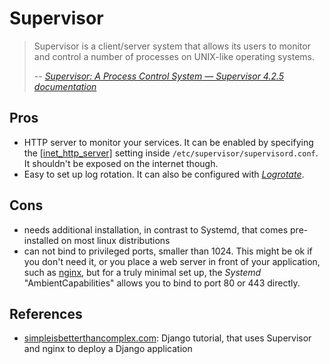 # Supervisor

> Supervisor is a client/server system that allows its users to monitor and control a number of processes on UNIX-like operating systems.
>
> -- <i><a target="blank" href="http://supervisord.org/">Supervisor: A Process Control System — Supervisor 4.2.5 documentation</a></i>

## Pros

* HTTP server to monitor your services. It can be enabled by specifying the [[inet_http_server]](http://supervisord.org/configuration.html#inet-http-server-section-values) setting inside `/etc/supervisor/supervisord.conf`.
  It shouldn't be exposed on the internet though.
* Easy to set up log rotation. It can also be configured with [*Logrotate*](https://medium.com/@doodyp/easy-logging-with-logrotate-and-supervisord-16b72b79ded0).

## Cons

* needs additional installation, in contrast to Systemd, that comes pre-installed on most linux distributions
* can not bind to privileged ports, smaller than 1024.
  This might be ok if you don't need it, or you place a web server in front of your application, such as [nginx](/tools/nginx.md), but for a truly minimal set up, the *Systemd* "AmbientCapabilities" allows you to bind to port 80 or 443 directly.

## References

- [simpleisbetterthancomplex.com](https://simpleisbetterthancomplex.com/series/2017/10/16/a-complete-beginners-guide-to-django-part-7.html): Django tutorial, that uses Supervisor and nginx to deploy a Django application

